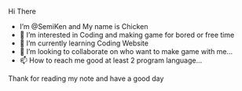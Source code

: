 Hi There 
- I’m @SemiKen and My name is Chicken
- 👀 I’m interested in Coding and making game for bored or free time
- 🌱 I’m currently learning Coding Website
- 💞️ I’m looking to collaborate on who want to make game with me...
- 📫 How to reach me good at least 2 program language...

Thank for reading my note and have a good day
<!---
SemiKen/SemiKen is a ✨ special ✨ repository because its `README.md` (this file) appears on your GitHub profile.
You can click the Preview link to take a look at your changes.
--->
